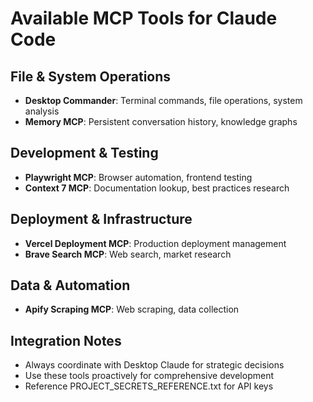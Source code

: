 # Available MCP Tools for Claude Code

## File & System Operations
- **Desktop Commander**: Terminal commands, file operations, system analysis
- **Memory MCP**: Persistent conversation history, knowledge graphs

## Development & Testing  
- **Playwright MCP**: Browser automation, frontend testing
- **Context 7 MCP**: Documentation lookup, best practices research

## Deployment & Infrastructure
- **Vercel Deployment MCP**: Production deployment management
- **Brave Search MCP**: Web search, market research

## Data & Automation
- **Apify Scraping MCP**: Web scraping, data collection

## Integration Notes
- Always coordinate with Desktop Claude for strategic decisions
- Use these tools proactively for comprehensive development
- Reference PROJECT_SECRETS_REFERENCE.txt for API keys
